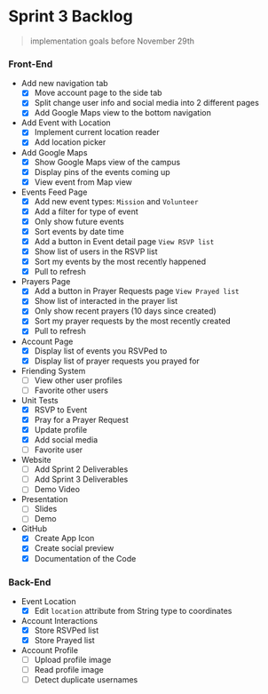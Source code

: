 <!-- @format -->

# Sprint 3 Backlog

> implementation goals before November 29th

### Front-End

- Add new navigation tab
  - [x] Move account page to the side tab
  - [x] Split change user info and social media into 2 different pages
  - [x] Add Google Maps view to the bottom navigation
- Add Event with Location
  - [x] Implement current location reader
  - [x] Add location picker
- Add Google Maps
  - [x] Show Google Maps view of the campus
  - [x] Display pins of the events coming up
  - [x] View event from Map view
- Events Feed Page
  - [x] Add new event types: `Mission` and `Volunteer`
  - [x] Add a filter for type of event
  - [x] Only show future events
  - [x] Sort events by date time
  - [x] Add a button in Event detail page `View RSVP list`
  - [x] Show list of users in the RSVP list
  - [x] Sort my events by the most recently happened
  - [x] Pull to refresh
- Prayers Page
  - [x] Add a button in Prayer Requests page `View Prayed list`
  - [x] Show list of interacted in the prayer list
  - [x] Only show recent prayers (10 days since created)
  - [x] Sort my prayer requests by the most recently created
  - [x] Pull to refresh
- Account Page
  - [x] Display list of events you RSVPed to
  - [x] Display list of prayer requests you prayed for
- Friending System
  - [ ] View other user profiles
  - [ ] Favorite other users
- Unit Tests
  - [x] RSVP to Event
  - [x] Pray for a Prayer Request
  - [x] Update profile
  - [x] Add social media
  - [ ] Favorite user
- Website
  - [ ] Add Sprint 2 Deliverables
  - [ ] Add Sprint 3 Deliverables
  - [ ] Demo Video
- Presentation
  - [ ] Slides
  - [ ] Demo
- GitHub
  - [x] Create App Icon
  - [x] Create social preview
  - [x] Documentation of the Code

### Back-End

- Event Location
  - [x] Edit `location` attribute from String type to coordinates
- Account Interactions
  - [x] Store RSVPed list
  - [x] Store Prayed list
- Account Profile
  - [ ] Upload profile image
  - [ ] Read profile image
  - [ ] Detect duplicate usernames